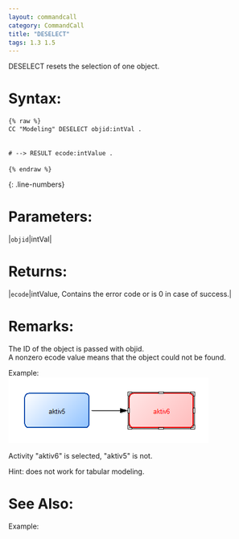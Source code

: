 ```yaml
---
layout: commandcall
category: CommandCall
title: "DESELECT"
tags: 1.3 1.5
---
```


DESELECT resets the selection of one object.

# Syntax:  

```adoscript
{% raw %}
CC "Modeling" DESELECT objid:intVal .


# --> RESULT ecode:intValue .

{% endraw %}
```
{: .line-numbers}

# Parameters:  

|`objid`|intVal|

# Returns:  

|`ecode`|intValue, Contains the error code or is 0 in case of success.|


# Remarks:

The ID of the object is passed with objid.  
A nonzero ecode value means that the object could not be found.

Example:  
![](/images/DESELECT.png)

Activity "aktiv6" is selected, "aktiv5" is not.

Hint: does not work for tabular modeling.


# See Also:  



Example:





